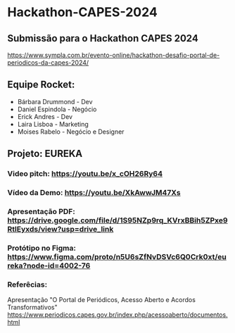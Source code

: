 # Hackathon-CAPES-2024

## Submissão para o Hackathon CAPES 2024
https://www.sympla.com.br/evento-online/hackathon-desafio-portal-de-periodicos-da-capes-2024/


## Equipe Rocket:
- Bárbara Drummond - Dev
- Daniel Espindola - Negócio
- Erick Andres - Dev
- Laira Lisboa - Marketing
- Moises Rabelo - Negócio e Designer

## Projeto: EUREKA

### Video pitch: https://youtu.be/x_cOH26Ry64

###  Vídeo da Demo: https://youtu.be/XkAwwJM47Xs

### Apresentação PDF: https://drive.google.com/file/d/1S95NZp9rq_KVrxBBih5ZPxe9RtlEyxds/view?usp=drive_link

### Protótipo no Figma: https://www.figma.com/proto/n5U6sZfNvDSVc6Q0Crk0xt/eureka?node-id=4002-76


### Referêcias:
Apresentação "O Portal de Periódicos, Acesso Aberto e Acordos Transformativos" https://www.periodicos.capes.gov.br/index.php/acessoaberto/documentos.html
